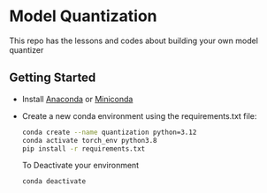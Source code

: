 # Model Quantization
This repo has the lessons and codes about building your own model quantizer

## Getting Started

- Install [Anaconda](https://www.anaconda.com/products/distribution) or [Miniconda](https://docs.conda.io/en/latest/miniconda.html)

- Create a new conda environment using the requirements.txt file:
  ```bash
  conda create --name quantization python=3.12
  conda activate torch_env python3.8
  pip install -r requirements.txt
  ```

  To Deactivate your environment
  ```bash
  conda deactivate